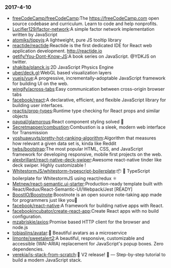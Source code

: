 ### 2017-4-10 
* [freeCodeCamp/freeCodeCamp](https://github.com//freeCodeCamp/freeCodeCamp):The https://freeCodeCamp.com open source codebase and curriculum. Learn to code and help nonprofits. 
* [Lucifier129/factor-network](https://github.com//Lucifier129/factor-network):A simple factor network implementation written by JavaScript 
* [atomiks/tippyjs](https://github.com//atomiks/tippyjs):A lightweight, pure JS tooltip library 
* [reactide/reactide](https://github.com//reactide/reactide):Reactide is the first dedicated IDE for React web application development. http://reactide.io 
* [getify/You-Dont-Know-JS](https://github.com//getify/You-Dont-Know-JS):A book series on JavaScript. @YDKJS on twitter. 
* [shakiba/planck.js](https://github.com//shakiba/planck.js):2D JavaScript Physics Engine 
* [uber/deck.gl](https://github.com//uber/deck.gl):WebGL based visualization layers 
* [vuejs/vue](https://github.com//vuejs/vue):A progressive, incrementally-adoptable JavaScript framework for building UI on the web. 
* [wingify/across-tabs](https://github.com//wingify/across-tabs):Easy communication between cross-origin browser tabs 
* [facebook/react](https://github.com//facebook/react):A declarative, efficient, and flexible JavaScript library for building user interfaces. 
* [reactjs/prop-types](https://github.com//reactjs/prop-types):Runtime type checking for React props and similar objects 
* [paypal/glamorous](https://github.com//paypal/glamorous):React component styling solved 💄 
* [Secretmapper/combustion](https://github.com//Secretmapper/combustion):Combustion is a sleek, modern web interface for Transmission 
* [yoshuawuyts/pretty-hot-ranking-algorithm](https://github.com//yoshuawuyts/pretty-hot-ranking-algorithm):Algorithm that measures how relevant a given data set is, kinda like Reddit 
* [twbs/bootstrap](https://github.com//twbs/bootstrap):The most popular HTML, CSS, and JavaScript framework for developing responsive, mobile first projects on the web. 
* [alexbrillant/react-native-deck-swiper](https://github.com//alexbrillant/react-native-deck-swiper):Awesome react-native tinder like deck swiper. Highly customizable ! 
* [WhitestormJS/whitestorm-typescript-boilerplate](https://github.com//WhitestormJS/whitestorm-typescript-boilerplate):📦 🚀 TypeScript boilerplate for WhitestormJS using react/redux ⚛ 
* [Metnew/react-semantic.ui-starter](https://github.com//Metnew/react-semantic.ui-starter):Production-ready template built with React/Redux/React-Semantic-UI/Webpack/Jest [READY] 
* [BoostIO/Boostnote](https://github.com//BoostIO/Boostnote):Boostnote is an open source note-taking app made for programmers just like you🚀 
* [facebook/react-native](https://github.com//facebook/react-native):A framework for building native apps with React. 
* [facebookincubator/create-react-app](https://github.com//facebookincubator/create-react-app):Create React apps with no build configuration. 
* [mzabriskie/axios](https://github.com//mzabriskie/axios):Promise based HTTP client for the browser and node.js 
* [tobiaslins/avatar](https://github.com//tobiaslins/avatar):💎 Beautiful avatars as a microservice 
* [limonte/sweetalert2](https://github.com//limonte/sweetalert2):A beautiful, responsive, customizable and accessible (WAI-ARIA) replacement for JavaScript's popup boxes. Zero dependencies. 
* [verekia/js-stack-from-scratch](https://github.com//verekia/js-stack-from-scratch):🎉 V2 release! 🎉 — Step-by-step tutorial to build a modern JavaScript stack. 
